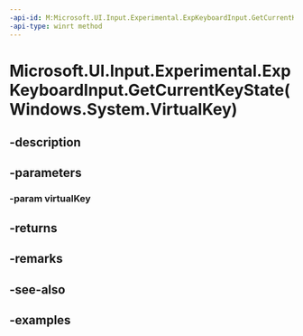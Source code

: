 ```yaml
---
-api-id: M:Microsoft.UI.Input.Experimental.ExpKeyboardInput.GetCurrentKeyState(Windows.System.VirtualKey)
-api-type: winrt method
---
```


# Microsoft.UI.Input.Experimental.ExpKeyboardInput.GetCurrentKeyState(Windows.System.VirtualKey)

<!--
public Windows.UI.Core.CoreVirtualKeyStates GetCurrentKeyState (Windows.System.VirtualKey virtualKey);
-->


## -description

## -parameters

### -param virtualKey

## -returns

## -remarks

## -see-also

## -examples


